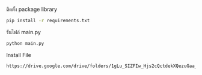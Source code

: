 ติดตั้ง package library
```bash
pip install -r requirements.txt
```

รันไฟล์ main.py
```bash
python main.py
```

Install File
```bash
https://drive.google.com/drive/folders/1gLu_SIZFIw_Hjs2cQctdekXQezuGaa_6?usp=sharing
```